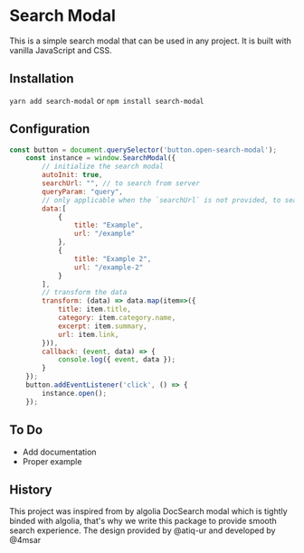 # Search Modal

This is a simple search modal that can be used in any project. It is built with vanilla JavaScript and CSS.

## Installation 

`yarn add search-modal` or `npm install search-modal`

## Configuration 
```js
const button = document.querySelector('button.open-search-modal');
    const instance = window.SearchModal({
        // initialize the search modal 
        autoInit: true,
        searchUrl: "", // to search from server 
        queryParam: "query",
        // only applicable when the `searchUrl` is not provided, to search from static data or preloaded data 
        data:[
            {
                title: "Example",
                url: "/example"
            },
            {
                title: "Example 2",
                url: "/example-2"
            }
        ],
        // transform the data 
        transform: (data) => data.map(item=>({
            title: item.title, 
            category: item.category.name, 
            excerpt: item.summary, 
            url: item.link,
        })),
        callback: (event, data) => {
            console.log({ event, data });
        }
    });
    button.addEventListener('click', () => {
        instance.open();
    });
```

## To Do 

- Add documentation
- Proper example 

## History 
This project was inspired from by algolia DocSearch modal which is tightly binded with algolia, that's why we write this package to provide smooth search experience.
The design provided by @atiq-ur and developed by @4msar

